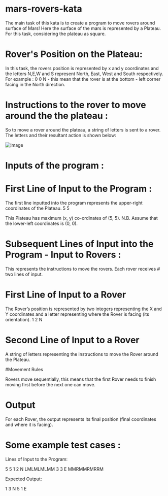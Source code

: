 # mars-rovers-kata

The main task of this kata is to create a program to move rovers around surface of Mars!
Here the surface of the mars is represented by a Plateau. For this task, considering the plateau as square.

# Rover's Position on the Plateau:

In this task, the rovers position is represented by x and y coordinates and the letters N,E,W and S represent North, East, West and South respectively.
For example :  0 0 N - this mean that the rover is at the bottom - left corner facing in the North direction. 

# Instructions to the rover to move around the the plateau : 

So to move a rover around the plateau, a string of letters is sent to a rover.
The letters and their resultant action is shown below:

![image](https://user-images.githubusercontent.com/104863175/171136425-59914de9-80b2-4405-9adc-dc5659d9b5d4.png)

# Inputs of the program :

# First Line of Input to the Program :

The first line inputted into the program represents the upper-right coordinates of the Plateau.
5 5

This Plateau has maximum (x, y) co-ordinates of (5, 5).
N.B. Assume that the lower-left coordinates is (0, 0).

# Subsequent Lines of Input into the Program - Input to Rovers :

This represents the instructions to move the rovers.
Each rover receives # two lines of input.

# First Line of Input to a Rover
The Rover’s position is represented by two integers representing the X and Y coordinates and a letter representing where the Rover is facing (its
orientation).
1 2 N

# Second Line of Input to a Rover

A string of letters representing the instructions to move the Rover around the Plateau.

#Movement Rules

Rovers move sequentially, this means that the first Rover needs to finish moving first before the next one can move.

# Output

For each Rover, the output represents its final position (final coordinates and where it is facing).

# Some example test cases :

Lines of Input to the Program:

5 5
1 2 N
LMLMLMLMM
3 3 E
MMRMMRMRRM

Expected Output:

1 3 N
5 1 E

